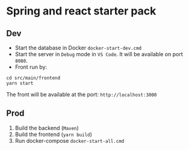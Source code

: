 # Spring and react starter pack

## Dev
- Start the database in Docker `docker-start-dev.cmd`
- Start the server in `Debug` mode in `VS Code`. It will be available on port `8080`.
- Front run by:
```
cd src/main/frontend
yarn start
```
The front will be available at the port: `http://localhost:3000`

## Prod
1. Build the backend (`Maven`)
2. Build the frontend (`yarn build`)
3. Run docker-compose `docker-start-all.cmd`